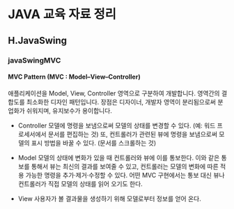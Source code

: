 # JAVA 교육 자료 정리

## H.JavaSwing

### javaSwingMVC

#### MVC Pattern (MVC : Model–View–Controller)
애플리케이션을 Model, View, Controller 영역으로 구분하여 개발합니다. 영역간의 결합도를 최소화한 디자인 패턴입니다. 
장점은 디자이너, 개발자 영역이 분리됨으로써 분업화가 쉬워지며, 유지보수가 용이합니다.

* Controller
모델에 명령을 보냄으로써 모델의 상태를 변경할 수 있다. 
(예: 워드 프로세서에서 문서를 편집하는 것) 또, 컨트롤러가 관련된 뷰에 명령을 보냄으로써 
모델의 표시 방법을 바꿀 수 있다. (문서를 스크롤하는 것)

* Model
모델의 상태에 변화가 있을 때 컨트롤러와 뷰에 이를 통보한다. 이와 같은 통보를 통해서 뷰는 최신의 결과를 보여줄 수 있고, 컨트롤러는 모델의 변화에 따른 적용 가능한 명령을 추가·제거·수정할 수 있다. 어떤 MVC 구현에서는 통보 대신 뷰나 컨트롤러가 직접 모델의 상태를 읽어 오기도 한다.

* View
사용자가 볼 결과물을 생성하기 위해 모델로부터 정보를 얻어 온다.


<pre><code>


</code></pre>
